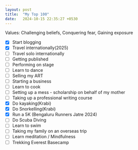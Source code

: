 ```yaml
---
layout: post
title:  "My Top 100"
date:   2024-10-15 22:35:27 +0530
---
```


Values: Challenging beliefs, Conquering fear, Gaining exposure 

- [x] Start blogging 
- [x] Travel internationally(2025)
- [ ] Travel solo internationally
- [ ] Getting published
- [ ] Performing on stage
- [ ] Learn to dance
- [ ] Selling my ART
- [ ] Starting a business
- [ ] Learn to cook
- [ ] Setting up a mess - scholarship on behalf of my mother 
- [ ] Taking up a professional writing course
- [x] Do kayaking(Krabi)
- [x] Do Snorkelling(Krabi)
- [x] Run a 5K (Bengaluru Runners Jatre 2024)
- [ ] Do Scuba Diving
- [ ] Learn to swim
- [ ] Taking my family on an overseas trip
- [ ] Learn meditation / Mindfulness
- [ ] Trekking Everest Basecamp